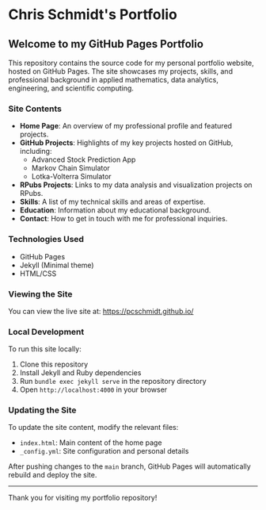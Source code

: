# Chris Schmidt's Portfolio

## Welcome to my GitHub Pages Portfolio

This repository contains the source code for my personal portfolio website, hosted on GitHub Pages. The site showcases my projects, skills, and professional background in applied mathematics, data analytics, engineering, and scientific computing.

### Site Contents

- **Home Page**: An overview of my professional profile and featured projects.
- **GitHub Projects**: Highlights of my key projects hosted on GitHub, including:
  - Advanced Stock Prediction App
  - Markov Chain Simulator
  - Lotka-Volterra Simulator
- **RPubs Projects**: Links to my data analysis and visualization projects on RPubs.
- **Skills**: A list of my technical skills and areas of expertise.
- **Education**: Information about my educational background.
- **Contact**: How to get in touch with me for professional inquiries.

### Technologies Used

- GitHub Pages
- Jekyll (Minimal theme)
- HTML/CSS

### Viewing the Site

You can view the live site at: https://pcschmidt.github.io/

### Local Development

To run this site locally:

1. Clone this repository
2. Install Jekyll and Ruby dependencies
3. Run `bundle exec jekyll serve` in the repository directory
4. Open `http://localhost:4000` in your browser

### Updating the Site

To update the site content, modify the relevant files:

- `index.html`: Main content of the home page
- `_config.yml`: Site configuration and personal details

After pushing changes to the `main` branch, GitHub Pages will automatically rebuild and deploy the site.

---

Thank you for visiting my portfolio repository!
